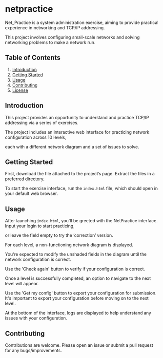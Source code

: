 # netpractice

Net_Practice is a system administration exercise, aiming to provide practical experience in networking and TCP/IP addressing.

This project involves configuring small-scale networks and solving networking problems to make a network run.

## Table of Contents

1. [Introduction](#Introduction)
2. [Getting Started](#Getting-Started)
3. [Usage](#Usage)
4. [Contributing](#Contributing)
5. [License](#License)

## Introduction

This project provides an opportunity to understand and practice TCP/IP addressing via a series of exercises.

The project includes an interactive web interface for practicing network configuration across 10 levels,

each with a different network diagram and a set of issues to solve.

## Getting Started

First, download the file attached to the project’s page. Extract the files in a preferred directory.

To start the exercise interface, run the `index.html` file, which should open in your default web browser.

## Usage

After launching `index.html`, you'll be greeted with the NetPractice interface. Input your login to start practicing,

or leave the field empty to try the ’correction’ version.

For each level, a non-functioning network diagram is displayed.

You're expected to modify the unshaded fields in the diagram until the network configuration is correct.

Use the 'Check again' button to verify if your configuration is correct.

Once a level is successfully completed, an option to navigate to the next level will appear.

Use the 'Get my config' button to export your configuration for submission. It's important to export your configuration before moving on to the next level.

At the bottom of the interface, logs are displayed to help understand any issues with your configuration.

## Contributing

Contributions are welcome. Please open an issue or submit a pull request for any bugs/improvements.
